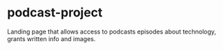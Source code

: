 # podcast-project
Landing page that allows access to podcasts episodes about technology, grants written info and images. 
